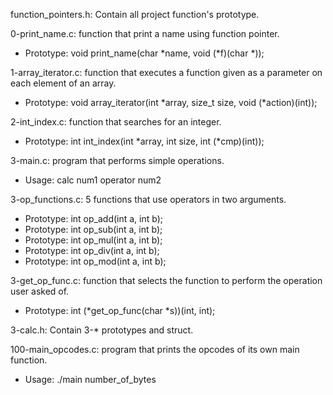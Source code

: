 function_pointers.h:
 Contain all project function's prototype.

0-print_name.c:
 function that print a name using function pointer.
 - Prototype: void print_name(char *name, void (*f)(char *));

1-array_iterator.c:
 function that executes a function given as a parameter on each element of an array.
 - Prototype: void array_iterator(int *array, size_t size, void (*action)(int));

2-int_index.c:
 function that searches for an integer.
 - Prototype: int int_index(int *array, int size, int (*cmp)(int));

3-main.c:
 program that performs simple operations.
 - Usage: calc num1 operator num2

3-op_functions.c:
 5 functions that use operators in two arguments.
 - Prototype: int op_add(int a, int b);
 - Prototype: int op_sub(int a, int b);
 - Prototype: int op_mul(int a, int b);
 - Prototype: int op_div(int a, int b);
 - Prototype: int op_mod(int a, int b);

3-get_op_func.c:
 function that selects the function to perform the operation user asked of.
 - Prototype: int (*get_op_func(char *s))(int, int);

3-calc.h:
 Contain 3-* prototypes and struct.

100-main_opcodes.c:
 program that prints the opcodes of its own main function.
 - Usage: ./main number_of_bytes
